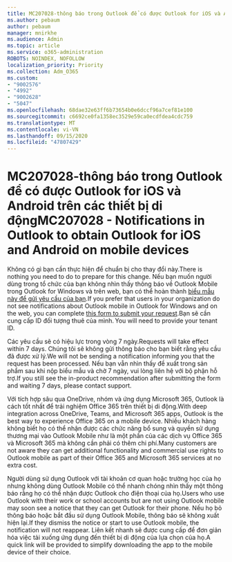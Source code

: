 ```yaml
---
title: MC207028-thông báo trong Outlook để có được Outlook for iOS và Android trên các thiết bị di động
ms.author: pebaum
author: pebaum
manager: mnirkhe
ms.audience: Admin
ms.topic: article
ms.service: o365-administration
ROBOTS: NOINDEX, NOFOLLOW
localization_priority: Priority
ms.collection: Adm_O365
ms.custom:
- "9002576"
- "4992"
- "9002628"
- "5047"
ms.openlocfilehash: 68dae32e63ff6b73654b0e6dccf96a7cef81e100
ms.sourcegitcommit: c6692ce0fa1358ec3529e59ca0ecdfdea4cdc759
ms.translationtype: MT
ms.contentlocale: vi-VN
ms.lasthandoff: 09/15/2020
ms.locfileid: "47807429"
---
```

# <a name="mc207028---notifications-in-outlook-to-obtain-outlook-for-ios-and-android-on-mobile-devices"></a><span data-ttu-id="60ed0-102">MC207028-thông báo trong Outlook để có được Outlook for iOS và Android trên các thiết bị di động</span><span class="sxs-lookup"><span data-stu-id="60ed0-102">MC207028 - Notifications in Outlook to obtain Outlook for iOS and Android on mobile devices</span></span>

<span data-ttu-id="60ed0-103">Không có gì bạn cần thực hiện để chuẩn bị cho thay đổi này.</span><span class="sxs-lookup"><span data-stu-id="60ed0-103">There is nothing you need to do to prepare for this change.</span></span> <span data-ttu-id="60ed0-104">Nếu bạn muốn người dùng trong tổ chức của bạn không nhìn thấy thông báo về Outlook Mobile trong Outlook for Windows và trên web, bạn có thể hoàn thành [biểu mẫu này để gửi yêu cầu của bạn](https://aka.ms/MC207028).</span><span class="sxs-lookup"><span data-stu-id="60ed0-104">If you prefer that users in your organization do not see notifications about Outlook mobile in Outlook for Windows and on the web, you can complete [this form to submit your request](https://aka.ms/MC207028).</span></span><span data-ttu-id="60ed0-105">Bạn sẽ cần cung cấp ID đối tượng thuê của mình.</span><span class="sxs-lookup"><span data-stu-id="60ed0-105"> You will need to provide your tenant ID.</span></span> 

<span data-ttu-id="60ed0-106">Các yêu cầu sẽ có hiệu lực trong vòng 7 ngày.</span><span class="sxs-lookup"><span data-stu-id="60ed0-106">Requests will take effect within 7 days.</span></span> <span data-ttu-id="60ed0-107">Chúng tôi sẽ không gửi thông báo cho bạn biết rằng yêu cầu đã được xử lý.</span><span class="sxs-lookup"><span data-stu-id="60ed0-107">We will not be sending a notification informing you that the request has been processed.</span></span> <span data-ttu-id="60ed0-108">Nếu bạn vẫn nhìn thấy đề xuất trong sản phẩm sau khi nộp biểu mẫu và chờ 7 ngày, vui lòng liên hệ với bộ phận hỗ trợ.</span><span class="sxs-lookup"><span data-stu-id="60ed0-108">If you still see the in-product recommendation after submitting the form and waiting 7 days, please contact support.</span></span>

<span data-ttu-id="60ed0-109">Với tích hợp sâu qua OneDrive, nhóm và ứng dụng Microsoft 365, Outlook là cách tốt nhất để trải nghiệm Office 365 trên thiết bị di động.</span><span class="sxs-lookup"><span data-stu-id="60ed0-109">With deep integration across OneDrive, Teams, and Microsoft 365 apps, Outlook is the best way to experience Office 365 on a mobile device.</span></span> <span data-ttu-id="60ed0-110">Nhiều khách hàng không biết họ có thể nhận được các chức năng bổ sung và quyền sử dụng thương mại vào Outlook Mobile như là một phần của các dịch vụ Office 365 và Microsoft 365 mà không cần phải có thêm chi phí.</span><span class="sxs-lookup"><span data-stu-id="60ed0-110">Many customers are not aware they can get additional functionality and commercial use rights to Outlook mobile as part of their Office 365 and Microsoft 365 services at no extra cost.</span></span>

<span data-ttu-id="60ed0-111">Người dùng sử dụng Outlook với tài khoản cơ quan hoặc trường học của họ nhưng không dùng Outlook Mobile có thể nhanh chóng nhìn thấy một thông báo rằng họ có thể nhận được Outlook cho điện thoại của họ.</span><span class="sxs-lookup"><span data-stu-id="60ed0-111">Users who use Outlook with their work or school accounts but are not using Outlook mobile may soon see a notice that they can get Outlook for their phone.</span></span> <span data-ttu-id="60ed0-112">Nếu họ bỏ thông báo hoặc bắt đầu sử dụng Outlook Mobile, thông báo sẽ không xuất hiện lại.</span><span class="sxs-lookup"><span data-stu-id="60ed0-112">If they dismiss the notice or start to use Outlook mobile, the notification will not reappear.</span></span> <span data-ttu-id="60ed0-113">Liên kết nhanh sẽ được cung cấp để đơn giản hóa việc tải xuống ứng dụng đến thiết bị di động của lựa chọn của họ.</span><span class="sxs-lookup"><span data-stu-id="60ed0-113">A quick link will be provided to simplify downloading the app to the mobile device of their choice.</span></span>
